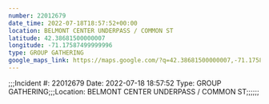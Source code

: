```yaml
---
number: 22012679
date_time: 2022-07-18T18:57:52+00:00
location: BELMONT CENTER UNDERPASS / COMMON ST
latitude: 42.38681500000007
longitude: -71.17587499999996
type: GROUP GATHERING
google_maps_link: https://maps.google.com/?q=42.38681500000007,-71.17587499999996
---
```


;;;Incident #: 22012679  Date: 2022-07-18 18:57:52   Type: GROUP GATHERING;;;Location: BELMONT CENTER UNDERPASS / COMMON ST;;;;;;
